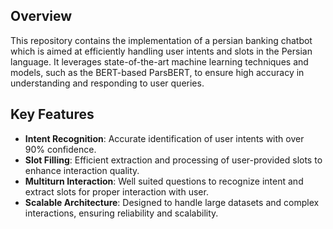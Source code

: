 ## Overview
This repository contains the implementation of a persian banking chatbot which is aimed at efficiently handling user intents and slots in the Persian language. It leverages state-of-the-art machine learning techniques and models, such as the BERT-based ParsBERT, to ensure high accuracy in understanding and responding to user queries.

## Key Features
- **Intent Recognition**: Accurate identification of user intents with over 90% confidence.
- **Slot Filling**: Efficient extraction and processing of user-provided slots to enhance interaction quality.
- **Multiturn Interaction**: Well suited questions to recognize intent and extract slots for proper interaction with user.
- **Scalable Architecture**: Designed to handle large datasets and complex interactions, ensuring reliability and scalability.

